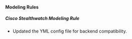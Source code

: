 
#### Modeling Rules

##### Cisco Stealthwatch Modeling Rule

- Updated the YML config file for backend compatibility.
